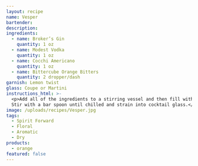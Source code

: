 ```yaml
---
layout: recipe
name: Vesper
bartender:
description:
ingredients:
  - name: Broker’s Gin
    quantity: 1 oz
  - name: Modest Vodka
    quantity: 1 oz
  - name: Cocchi Americano
    quantity: 1 oz
  - name: Bittercube Orange Bitters
    quantity: 2 dropper/dash
garnish: Lemon twist
glass: Coupe or Martini
instructions_html: >-
  <p>Add all of the ingredients to a stirring vessel and then fill with ice.
  Stir with a bar spoon until chilled and strain into cocktail glass.</p>
image: /uploads/recipes/Vesper.jpg
tags:
  - Spirit Forward
  - Floral
  - Aromatic
  - Dry
products:
  - orange
featured: false
---
```



